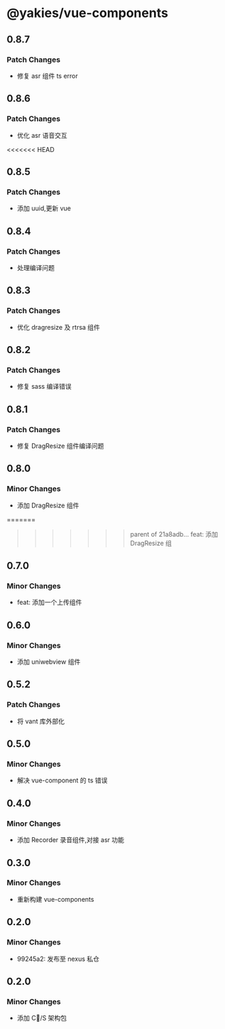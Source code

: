 # @yakies/vue-components

## 0.8.7

### Patch Changes

- 修复 asr 组件 ts error

## 0.8.6

### Patch Changes

- 优化 asr 语音交互

<<<<<<< HEAD

## 0.8.5

### Patch Changes

- 添加 uuid,更新 vue

## 0.8.4

### Patch Changes

- 处理编译问题

## 0.8.3

### Patch Changes

- 优化 dragresize 及 rtrsa 组件

## 0.8.2

### Patch Changes

- 修复 sass 编译错误

## 0.8.1

### Patch Changes

- 修复 DragResize 组件编译问题

## 0.8.0

### Minor Changes

- 添加 DragResize 组件

=======

> > > > > > > parent of 21a8adb... feat: 添加 DragResize 组

## 0.7.0

### Minor Changes

- feat: 添加一个上传组件

## 0.6.0

### Minor Changes

- 添加 uniwebview 组件

## 0.5.2

### Patch Changes

- 将 vant 库外部化

## 0.5.0

### Minor Changes

- 解决 vue-component 的 ts 错误

## 0.4.0

### Minor Changes

- 添加 Recorder 录音组件,对接 asr 功能

## 0.3.0

### Minor Changes

- 重新构建 vue-components

## 0.2.0

### Minor Changes

- 99245a2: 发布至 nexus 私仓

## 0.2.0

### Minor Changes

- 添加 C/S 架构包

